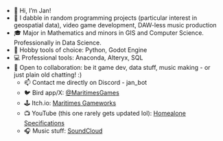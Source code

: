 - 👋 Hi, I’m Jan!
- 👀 I dabble in random programming projects (particular interest in geospatial data), video game development, DAW-less music production
- 🎓 Major in Mathematics and minors in GIS and Computer Science. Professionally in Data Science.
- 🔨 Hobby tools of choice: Python, Godot Engine
- 💻 Professional tools: Anaconda, Alteryx, SQL
- 💞️ Open to collaboration: be it game dev, data stuff, music making - or just plain old chatting! :)
  - 📫 Contact me directly on Discord - jan_bot
  - 🐦 Bird app/X: [@MaritimesGames](https://twitter.com/MaritimesGames)
  - 🕹️ Itch.io: [Maritimes Gameworks](https://maritimes-gameworks.itch.io/)
  - 📺 YouTube (this one rarely gets updated lol): [Homealone Specifications](https://www.youtube.com/@yunghomealone)
  - 🎧 Music stuff: [SoundCloud](https://soundcloud.com/skrumpti0uzz)

<!---
jan-domalaon/jan-domalaon is a ✨ special ✨ repository because its `README.md` (this file) appears on your GitHub profile.
You can click the Preview link to take a look at your changes.
--->
